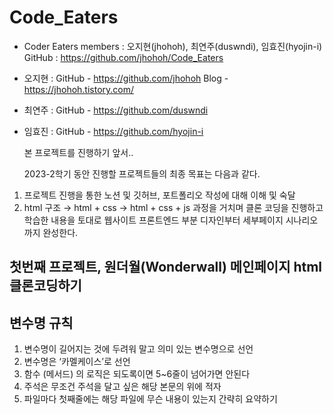 # Code_Eaters

+ Coder Eaters members : 오지현(jhohoh), 최연주(duswndi), 임효진(hyojin-i)
GitHub : https://github.com/jhohoh/Code_Eaters
+ 오지현 : GitHub - https://github.com/jhohoh
              Blog - https://jhohoh.tistory.com/
+ 최연주 : GitHub - https://github.com/duswndi
+ 임효진 : GitHub - https://github.com/hyojin-i

  본 프로젝트를 진행하기 앞서..

  2023-2학기 동안 진행할 프로젝트들의 최종 목표는 다음과 같다.
1. 프로젝트 진행을 통한 노션 및 깃허브, 포트폴리오 작성에 대해 이해 및 숙달
2. html 구조 → html + css → html + css + js 과정을 거치며 클론 코딩을 진행하고 학습한 내용을 토대로 웹사이트 프론트엔드 부분 디자인부터 세부페이지 시나리오까지 완성한다.

## 첫번째 프로젝트, 원더월(Wonderwall) 메인페이지 html 클론코딩하기

## 변수명 규칙
1. 변수명이 길어지는 것에 두려워 말고 의미 있는 변수명으로 선언
2. 변수명은 ‘카멜케이스’로 선언
3. 함수 (메서드) 의 로직은 되도록이면 5~6줄이 넘어가면 안된다
4. 주석은 무조건 주석을 달고 싶은 해당 본문의 위에 적자
5. 파일마다 첫째줄에는 해당 파일에 무슨 내용이 있는지 간략히 요약하기
